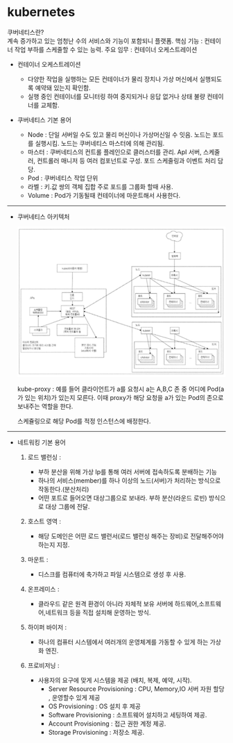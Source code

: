 # kubernetes

쿠버네티스란? <br>
  계속 증가하고 있는 엄청난 수의 서비스와 기능이 포함되니 플랫폼.
  핵심 기능 : 컨테이너 작업 부하를 스케줄할 수 있는 능력.
  주요 임무 : 컨테이너 오케스트레이션
  
* 컨테이너 오케스트레이션
    - 다양한 작업을 실행하는 모든 컨테이너가 물리 장치나 가상 머신에서 실행되도록 예약돼 있는지 확인함.
    - 실행 중인 컨테이너를 모니터링 하여 중지되거나 응답 없거나 상태 불량 컨테이너를 교체함.
    
 * 쿠버네티스 기본 용어
    - Node : 단일 서버일 수도 있고 물리 머신이나 가상머신일 수 잇음. 노드는 포드를 실행시킴. 노드는 쿠버네티스 마스터에 의해 관리됨.
    - 마스터 : 쿠버네티스의 컨트롤 플레인으로 클러스터를 관리. ApI 서버, 스케줄러, 컨트롤러 매니저 등 여러 컴포넌트로 구성.  포드 스케줄링과 이벤트 처리 담당.
    - Pod : 쿠버네티스 작업 단위
    - 라벨 : 키.값 쌍의 객체 집합 주로 포드를 그룹화 할때 사용.
    - Volume : Pod가 기동될때 컨테이너에 마운트해서 사용한다.
 ----   
* 쿠버네티스 아키텍처

    ![topic-list](./image/kubernetesArchitecture.PNG)  

    kube-proxy :  예를 들어 클라이언트가 a를 요청시 a는 A,B,C 존 중 어디에 Pod(a가 있는 위치)가 있는지 모른다. 
    이때 proxy가 해당 요청을 a가 있는 Pod의 존으로 보내주는 역할을 한다.
    
    스케쥴링으로 해당 Pod를 적정 인스턴스에 배정한다.
   
    
           
----
* 네트워킹 기본 용어 
    1. 로드 밸런싱 : <br>
        - 부하 분산을 위해 가상 Ip를 통해 여러 서버에 접속하도록 분배하는 기능 <br> 
        - 하나의 서비스(member)를 하나 이상의 노드(서버)가 처리하는 방식으로 작동한다.(분산처리) <br>
        - 어떤 포트로 들어오면 대상그룹으로 보내라. 부하 분산(라운드 로빈) 방식으로 대상 그룹에 전달.
   
    2. 호스트 영역 : <br>
        - 해당 도메인은 어떤 로드 밸런서(로드 밸런싱 해주는 장비)로 전달해주어야하는지 지정.     
    
    3. 마운트 : <br>
        - 디스크를 컴퓨터에 축가하고 파일 시스템으로 생성 후 사용.
    
    4. 온프레미스 : <br>
        - 클라우드 같은 원격 환경이 아니라 자체적 보유 서버에 하드웨어,소프트웨어,네트워크 등을 직접 설치해 운영하는 방식.
     
    5. 하이퍼 바이저 : <br>
        - 하나의 컴퓨터 시스템에서 여러개의 운영체계를 가동할 수 있게 하는 가상화 엔진.
        
    6. 프로비저닝 : <br>
        - 사용자의 요구에 맞게 시스템을 제공 (배치, 복제, 예약, 시작).
            * Server Resource Provisioning : CPU, Memory,IO 서버 자원 할당 , 운영할수 있게 제공
            * OS Provisioning : OS 설치 후 제공
            * Software Provisioning : 소프트웨어 설치하고 세팅하여 제공.
            * Account Provisioning : 접근 권한 계정 제공.
            * Storage Provisioning : 저장소 제공.